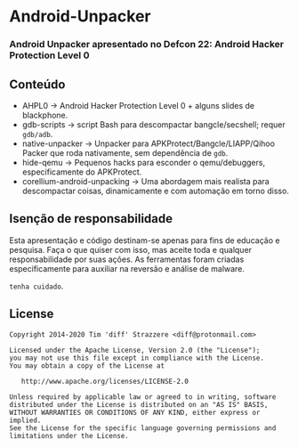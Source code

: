 # Android-Unpacker

### Android Unpacker apresentado no Defcon 22: Android Hacker Protection Level 0

## Conteúdo
- AHPL0 
-> Android Hacker Protection Level 0 + alguns slides de blackphone.
- gdb-scripts 
-> script Bash para descompactar bangcle/secshell; requer `gdb/adb`.
- native-unpacker 
-> Unpacker para APKProtect/Bangcle/LIAPP/Qihoo Packer que roda nativamente, sem dependência de `gdb`.
- hide-qemu 
-> Pequenos hacks para esconder o qemu/debuggers, especificamente do APKProtect.
- corellium-android-unpacking 
-> Uma abordagem mais realista para descompactar coisas, dinamicamente e com automação em torno disso.

## Isenção de responsabilidade
Esta apresentação e código destinam-se apenas para fins de educação e pesquisa. Faça o que quiser com isso, mas aceite toda e qualquer responsabilidade por suas ações. As ferramentas foram criadas especificamente para auxiliar na reversão e análise de malware.

`tenha cuidado`.

## License

    Copyright 2014-2020 Tim 'diff' Strazzere <diff@protonmail.com>

    Licensed under the Apache License, Version 2.0 (the "License");
    you may not use this file except in compliance with the License.
    You may obtain a copy of the License at

       http://www.apache.org/licenses/LICENSE-2.0

    Unless required by applicable law or agreed to in writing, software
    distributed under the License is distributed on an "AS IS" BASIS,
    WITHOUT WARRANTIES OR CONDITIONS OF ANY KIND, either express or implied.
    See the License for the specific language governing permissions and
    limitations under the License.
